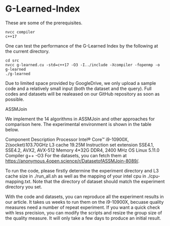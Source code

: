 # G-Learned-Index

These are some of the prerequisites.

```shell
nvcc compiler
c++17
```

One can test the performance of the G-Learned Index by the following at the current directory.

```shell
cd src
nvcc g-learned.cu -std=c++17 -O3 -I../include -Xcompiler -fopenmp -o g-learned
./g-learned
```

Due to limited space provided by GoogleDrive, we only upload a sample code and a relatively small input (both the dataset and the query). Full codes and datasets will be realeased on our GitHub repository as soon as possible.

ASSMJoin

We implement the 14 algorithms in ASSMJoin and other approaches for comparison here. The experimental environment is shown in the table below.

Component	Description
Processor	Intel® Core™ i9-10900X, 2(socket)*10*3.70GHz
L3 cache	19.25M
Instruction set extension	SSE4.1, SSE4.2, AVX2, AVX-512
Memory	4*32G DDR4, 2400 MHz
OS	Linux 5.11.0
Compiler	g++ -O3
For the datasets, you can fetch them at https://anonymous.4open.science/r/DatasetofASSMJoin-8089/.

To run the code, please firstly determine the experiment directory and L3 cache size in ./run_all.sh as well as the mapping of your intel cpu in ./cpu-mapping.txt. Note that the directory of dataset should match the experiment directory you set.

With the code and datasets, you can reproduce all the experiment results in our article. It takes us weeks to run them on the i9-10900X, becuase quality measures need a number of repeat experiment. If you want a quick check with less precision, you can modify the scripts and resize the group size of the quality measure. It will only take a few days to produce an initial result.
